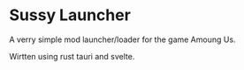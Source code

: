 # Sussy Launcher
A verry simple mod launcher/loader for the game Amoung Us.

Wirtten using rust tauri and svelte.
